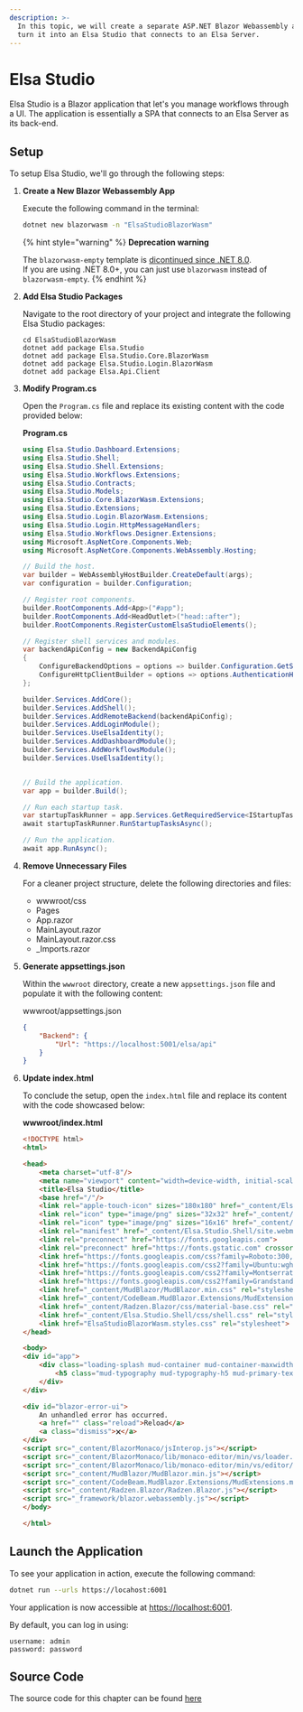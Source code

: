```yaml
---
description: >-
  In this topic, we will create a separate ASP.NET Blazor Webassembly app and
  turn it into an Elsa Studio that connects to an Elsa Server.
---
```


# Elsa Studio

Elsa Studio is a Blazor application that let's you manage workflows through a UI. The application is essentially a SPA that connects to an Elsa Server as its back-end.

## Setup <a href="#setup" id="setup"></a>

To setup Elsa Studio, we'll go through the following steps:

1.  **Create a New Blazor Webassembly App**

    Execute the following command in the terminal:

    ```bash
    dotnet new blazorwasm -n "ElsaStudioBlazorWasm"
    ```

    {% hint style="warning" %}
    **Deprecation warning**

    The `blazorwasm-empty` template is [dicontinued since .NET 8.0](https://learn.microsoft.com/en-us/dotnet/core/tools/dotnet-new-sdk-templates).\
    If you are using .NET 8.0+, you can just use `blazorwasm` instead of `blazorwasm-empty`.
    {% endhint %}
2.  **Add Elsa Studio Packages**

    Navigate to the root directory of your project and integrate the following Elsa Studio packages:

    ```
    cd ElsaStudioBlazorWasm
    dotnet add package Elsa.Studio
    dotnet add package Elsa.Studio.Core.BlazorWasm
    dotnet add package Elsa.Studio.Login.BlazorWasm
    dotnet add package Elsa.Api.Client
    ```
3.  **Modify Program.cs**

    Open the `Program.cs` file and replace its existing content with the code provided below:

    **Program.cs**

    ```csharp
    using Elsa.Studio.Dashboard.Extensions;
    using Elsa.Studio.Shell;
    using Elsa.Studio.Shell.Extensions;
    using Elsa.Studio.Workflows.Extensions;
    using Elsa.Studio.Contracts;
    using Elsa.Studio.Models;
    using Elsa.Studio.Core.BlazorWasm.Extensions;
    using Elsa.Studio.Extensions;
    using Elsa.Studio.Login.BlazorWasm.Extensions;
    using Elsa.Studio.Login.HttpMessageHandlers;
    using Elsa.Studio.Workflows.Designer.Extensions;
    using Microsoft.AspNetCore.Components.Web;
    using Microsoft.AspNetCore.Components.WebAssembly.Hosting;

    // Build the host.
    var builder = WebAssemblyHostBuilder.CreateDefault(args);
    var configuration = builder.Configuration;

    // Register root components.
    builder.RootComponents.Add<App>("#app");
    builder.RootComponents.Add<HeadOutlet>("head::after");
    builder.RootComponents.RegisterCustomElsaStudioElements();

    // Register shell services and modules.
    var backendApiConfig = new BackendApiConfig
    {
        ConfigureBackendOptions = options => builder.Configuration.GetSection("Backend").Bind(options),
        ConfigureHttpClientBuilder = options => options.AuthenticationHandler = typeof(AuthenticatingApiHttpMessageHandler)
    };

    builder.Services.AddCore();
    builder.Services.AddShell();
    builder.Services.AddRemoteBackend(backendApiConfig);
    builder.Services.AddLoginModule();
    builder.Services.UseElsaIdentity();
    builder.Services.AddDashboardModule();
    builder.Services.AddWorkflowsModule();
    builder.Services.UseElsaIdentity();


    // Build the application.
    var app = builder.Build();

    // Run each startup task.
    var startupTaskRunner = app.Services.GetRequiredService<IStartupTaskRunner>();
    await startupTaskRunner.RunStartupTasksAsync();

    // Run the application.
    await app.RunAsync();
    ```
4.  **Remove Unnecessary Files**

    For a cleaner project structure, delete the following directories and files:

    * wwwroot/css
    * Pages
    * App.razor
    * MainLayout.razor
    * MainLayout.razor.css
    * \_Imports.razor
5.  **Generate appsettings.json**

    Within the `wwwroot` directory, create a new `appsettings.json` file and populate it with the following content:

    wwwroot/appsettings.json

    ```json
    {
        "Backend": {
            "Url": "https://localhost:5001/elsa/api"
        }
    }
    ```
6.  **Update index.html**

    To conclude the setup, open the `index.html` file and replace its content with the code showcased below:

    **wwwroot/index.html**

    ```html
    <!DOCTYPE html>
    <html>

    <head>
        <meta charset="utf-8"/>
        <meta name="viewport" content="width=device-width, initial-scale=1.0, maximum-scale=1.0, user-scalable=no"/>
        <title>Elsa Studio</title>
        <base href="/"/>
        <link rel="apple-touch-icon" sizes="180x180" href="_content/Elsa.Studio.Shell/apple-touch-icon.png">
        <link rel="icon" type="image/png" sizes="32x32" href="_content/Elsa.Studio.Shell/favicon-32x32.png">
        <link rel="icon" type="image/png" sizes="16x16" href="_content/Elsa.Studio.Shell/favicon-16x16.png">
        <link rel="manifest" href="_content/Elsa.Studio.Shell/site.webmanifest">
        <link rel="preconnect" href="https://fonts.googleapis.com">
        <link rel="preconnect" href="https://fonts.gstatic.com" crossorigin>
        <link href="https://fonts.googleapis.com/css?family=Roboto:300,400,500,700&display=swap" rel="stylesheet" />
        <link href="https://fonts.googleapis.com/css2?family=Ubuntu:wght@300;400;500;700&display=swap" rel="stylesheet">
        <link href="https://fonts.googleapis.com/css2?family=Montserrat:wght@400;500;600;700&display=swap" rel="stylesheet">
        <link href="https://fonts.googleapis.com/css2?family=Grandstander:wght@100&display=swap" rel="stylesheet">
        <link href="_content/MudBlazor/MudBlazor.min.css" rel="stylesheet" />
        <link href="_content/CodeBeam.MudBlazor.Extensions/MudExtensions.min.css" rel="stylesheet" />
        <link href="_content/Radzen.Blazor/css/material-base.css" rel="stylesheet" >
        <link href="_content/Elsa.Studio.Shell/css/shell.css" rel="stylesheet">
        <link href="ElsaStudioBlazorWasm.styles.css" rel="stylesheet">
    </head>

    <body>
    <div id="app">
        <div class="loading-splash mud-container mud-container-maxwidth-false">
            <h5 class="mud-typography mud-typography-h5 mud-primary-text my-6">Loading...</h5>
        </div>
    </div>

    <div id="blazor-error-ui">
        An unhandled error has occurred.
        <a href="" class="reload">Reload</a>
        <a class="dismiss">🗙</a>
    </div>
    <script src="_content/BlazorMonaco/jsInterop.js"></script>
    <script src="_content/BlazorMonaco/lib/monaco-editor/min/vs/loader.js"></script>
    <script src="_content/BlazorMonaco/lib/monaco-editor/min/vs/editor/editor.main.js"></script>
    <script src="_content/MudBlazor/MudBlazor.min.js"></script>
    <script src="_content/CodeBeam.MudBlazor.Extensions/MudExtensions.min.js"></script>
    <script src="_content/Radzen.Blazor/Radzen.Blazor.js"></script>
    <script src="_framework/blazor.webassembly.js"></script>
    </body>

    </html>
    ```

## Launch the Application <a href="#run-application" id="run-application"></a>

To see your application in action, execute the following command:

```bash
dotnet run --urls https://locahost:6001
```

Your application is now accessible at [https://localhost:6001](https://localhost:6001/).

By default, you can log in using:

```
username: admin
password: password
```

## Source Code <a href="#source-code" id="source-code"></a>

The source code for this chapter can be found [here](https://github.com/elsa-workflows/elsa-guides/tree/main/src/installation/elsa-studio/ElsaStudioBlazorWasm)
